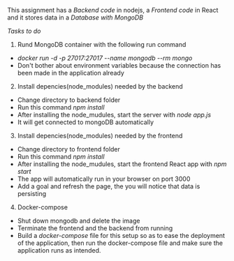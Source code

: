 This assignment has a *Backend code* in nodejs, a *Frontend code* in React and it stores data in a *Database with MongoDB*

*Tasks to do*

1. Rund MongoDB container with the following run command
- *docker run -d -p 27017:27017 --name mongodb --rm mongo*
- Don't bother about environment variables because the connection has been made in the application already

2. Install depencies(node_modules) needed by the backend 
- Change directory to backend folder
- Run this command *npm install*
- After installing the node_mudules, start the server with *node app.js*
- It will get connected to mongoDB automatically

3. Install depencies(node_modules) needed by the frontend
- Change directory to frontend folder
- Run this command *npm install*
- After installing the node_mudules, start the frontend React app with *npm start*
- The app will automatically run in your browser on port 3000
- Add a goal and refresh the page, the you will notice that data is persisting

4. Docker-compose
- Shut down mongodb and delete the image
- Terminate the frontend and the backend from running
- Build a *docker-compose* file for this setup so as to ease the deployment of the application, then run the docker-compose file and make sure the application runs as intended.